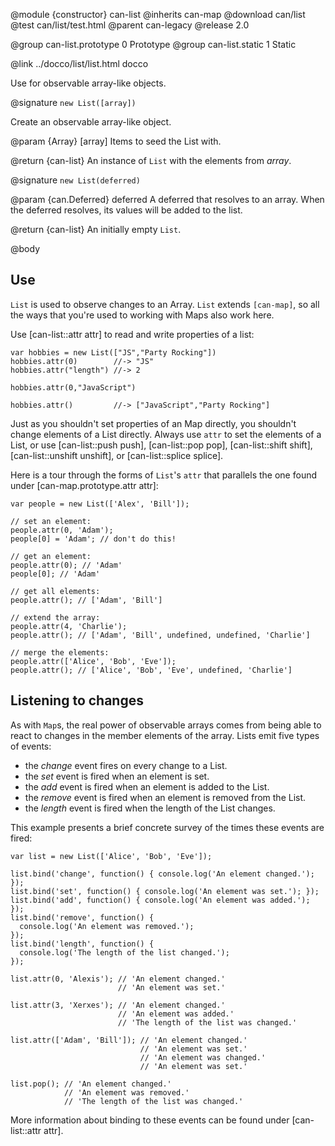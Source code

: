 @module {constructor} can-list
@inherits can-map
@download can/list
@test can/list/test.html
@parent can-legacy
@release 2.0

@group can-list.prototype 0 Prototype
@group can-list.static 1 Static

@link ../docco/list/list.html docco

Use for observable array-like objects.

@signature `new List([array])`

Create an observable array-like object.

@param {Array} [array] Items to seed the List with.

@return {can-list} An instance of `List` with the elements from _array_.

@signature `new List(deferred)`

@param {can.Deferred} deferred A deferred that resolves to an 
array.  When the deferred resolves, its values will be added to the list.

@return {can-list} An initially empty `List`.  


@body

## Use

`List` is used to observe changes to an Array.  `List` extends `[can-map]`, so all the 
ways that you're used to working with Maps also work here.

Use [can-list::attr attr] to read and write properties of a list:

    var hobbies = new List(["JS","Party Rocking"])
    hobbies.attr(0)        //-> "JS"
    hobbies.attr("length") //-> 2
    
    hobbies.attr(0,"JavaScript")
    
    hobbies.attr()         //-> ["JavaScript","Party Rocking"]

Just as you shouldn't set properties of an Map directly, you shouldn't change elements
of a List directly. Always use `attr` to set the elements of a List, or use [can-list::push push],
[can-list::pop pop], [can-list::shift shift], [can-list::unshift unshift], or [can-list::splice splice].

Here is a tour through the forms of `List`'s `attr` that parallels the one found under [can-map.prototype.attr attr]:

```
var people = new List(['Alex', 'Bill']);

// set an element:
people.attr(0, 'Adam');
people[0] = 'Adam'; // don't do this!

// get an element:
people.attr(0); // 'Adam'
people[0]; // 'Adam'

// get all elements:
people.attr(); // ['Adam', 'Bill']

// extend the array:
people.attr(4, 'Charlie');
people.attr(); // ['Adam', 'Bill', undefined, undefined, 'Charlie']

// merge the elements:
people.attr(['Alice', 'Bob', 'Eve']);
people.attr(); // ['Alice', 'Bob', 'Eve', undefined, 'Charlie']
```

## Listening to changes

As with `Map`s, the real power of observable arrays comes from being able to
react to changes in the member elements of the array. Lists emit five types of events:

- the _change_ event fires on every change to a List.
- the _set_ event is fired when an element is set.
- the _add_ event is fired when an element is added to the List.
- the _remove_ event is fired when an element is removed from the List.
- the _length_ event is fired when the length of the List changes.

This example presents a brief concrete survey of the times these events are fired:

```
var list = new List(['Alice', 'Bob', 'Eve']);

list.bind('change', function() { console.log('An element changed.'); });
list.bind('set', function() { console.log('An element was set.'); });
list.bind('add', function() { console.log('An element was added.'); });
list.bind('remove', function() { 
  console.log('An element was removed.'); 
});
list.bind('length', function() { 
  console.log('The length of the list changed.'); 
});

list.attr(0, 'Alexis'); // 'An element changed.'
                        // 'An element was set.'

list.attr(3, 'Xerxes'); // 'An element changed.'
                        // 'An element was added.'
                        // 'The length of the list was changed.'

list.attr(['Adam', 'Bill']); // 'An element changed.'
                             // 'An element was set.'
                             // 'An element was changed.'
                             // 'An element was set.'

list.pop(); // 'An element changed.'
            // 'An element was removed.'
            // 'The length of the list was changed.'
```

More information about binding to these events can be found under [can-list::attr attr].
